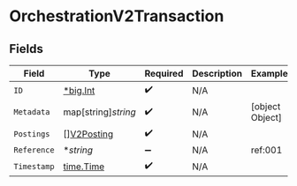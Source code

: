 # OrchestrationV2Transaction


## Fields

| Field                                           | Type                                            | Required                                        | Description                                     | Example                                         |
| ----------------------------------------------- | ----------------------------------------------- | ----------------------------------------------- | ----------------------------------------------- | ----------------------------------------------- |
| `ID`                                            | [*big.Int](https://pkg.go.dev/math/big#Int)     | :heavy_check_mark:                              | N/A                                             |                                                 |
| `Metadata`                                      | map[string]*string*                             | :heavy_check_mark:                              | N/A                                             | [object Object]                                 |
| `Postings`                                      | [][V2Posting](../../models/shared/v2posting.md) | :heavy_check_mark:                              | N/A                                             |                                                 |
| `Reference`                                     | **string*                                       | :heavy_minus_sign:                              | N/A                                             | ref:001                                         |
| `Timestamp`                                     | [time.Time](https://pkg.go.dev/time#Time)       | :heavy_check_mark:                              | N/A                                             |                                                 |